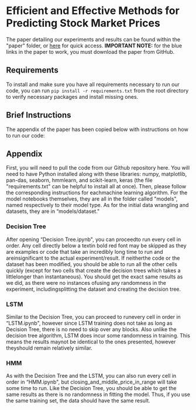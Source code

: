 # Efficient  and  Effective  Methods  for  Predicting Stock Market Prices
The paper detailing our experiments and results can be found within the "paper" folder, or <a href="/paper/AI_Paper.pdf" class="image fit">here</a> for quick access. **IMPORTANT NOTE:** for the blue links in the paper to work, you must download the paper from GitHub.

## Requirements
To install and make sure you have all requirements necessary to run our code, you can run `pip install -r requirements.txt` from the root directory to verify necessary packages and install missing ones.


## Brief Instructions
The appendix of the paper has been copied below with instructions on how to run our code:

## Appendix
First, you will need to pull the code from our Github repository here. You will need to have Python installed along with these libraries: numpy, matplotlib, pan-das, seaborn, hmmlearn, and scikit-learn, keras (the file "requirements.txt" can be helpful to install all at once). Then, please follow the corresponding instructions for eachmachine learning algorithm. For the model notebooks themselves, they are all in the folder called "models", named respectively to their model type. As for the initial data wrangling and datasets, they are in “models/dataset."

### Decision Tree
After opening “Decision Tree.ipynb", you can proceedto run every cell in order. Any cell directly below a textin bold red font may be skipped as they are examples or code that take an incredibly long time to run and areinsignificant to the actual experiment/result. If neitherthe code or the dataset has been modified, you should be able to run all the other cells quickly (except for two cells that create the decision trees which takes a littlelonger than instantaneous). You should get the exact same results as we did, as there were no instances ofusing any randomness in the experiment, includingsplitting the dataset and creating the decision tree.

### LSTM
Similar to the Decision Tree, you can proceed to runevery cell in order in “LSTM.ipynb", however since LSTM training does not take as long as Decision Tree, there is no need to skip over any blocks. Also unlike the decision tree algorithm, LSTM does incur some randomness in training. This means the results maynot be identical to the ones presented, however theyshould remain relatively similar.

### HMM
As with the Decision Tree and the LSTM, you can also run every cell in order in “HMM.ipynb", but closing_and_middle_price_in_range will take some time to run. Like the Decision Tree, you should be able to get the same results as there is no randomness in fitting the model. Thus, if you use the same training set, the data should have the same result.
